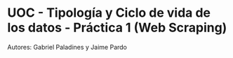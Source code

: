 # UOC - Tipología y Ciclo de vida de los datos - Práctica 1 (Web Scraping)

Autores: Gabriel Paladines y Jaime Pardo
